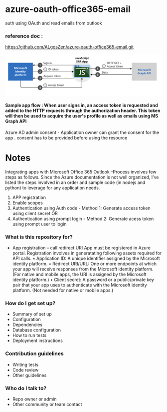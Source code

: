 # azure-oauth-office365-email
auth using OAuth and read emails from outlook

### reference doc :
https://github.com/ALgosZen/azure-oauth-office365-email.git


![OAuth2](/images/img1.png?raw=true "Azure OAuth2")

#### Sample app flow : When user signs in, an access token is requested and added to the HTTP requests through the authorization header. This token will then be used to acquire the user's profile as well as emails using MS Graph API

Azure AD admin consent - Application owner can grant the consent for the app .
consent has to be provided before using the resource



# Notes #

Integrating apps with Microsoft Office 365 Outlook –Process involves few steps as follows. Since the Azure documentation is not well organized, I’ve listed the steps involved in an order and sample code (in nodejs and python) to leverage for any application needs.

1.	APP registration
2.	Enable scopes
3.	Authentication using Auth code - Method 1: Generate access token using client secret 
OR 
4.	Authentication using prompt login - Method 2: Generate acess token using prompt user to login


### What is this repository for? ###

* App registration – call redirect URI
App must be registered in Azure portal. Registration involves in generatating following assets required for API calls.
•	Application ID: A unique identifier assigned by the Microsoft identity platform.
•	Redirect URI/URL: One or more endpoints at which your app will receive responses from the Microsoft identity platform. (For native and mobile apps, the URI is assigned by the Microsoft identity platform.)
•	Client secret: A password or a public/private key pair that your app uses to authenticate with the Microsoft identity platform. (Not needed for native or mobile apps.)


### How do I get set up? ###

* Summary of set up
* Configuration
* Dependencies
* Database configuration
* How to run tests
* Deployment instructions

### Contribution guidelines ###

* Writing tests
* Code review
* Other guidelines

### Who do I talk to? ###

* Repo owner or admin
* Other community or team contact